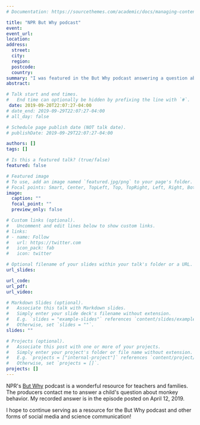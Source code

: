 ```yaml
---
# Documentation: https://sourcethemes.com/academic/docs/managing-content/

title: "NPR But Why podcast"
event:
event_url:
location:
address:
  street:
  city:
  region:
  postcode:
  country:
summary: "I was featured in the But Why podcast answering a question about monkey behavior"
abstract:

# Talk start and end times.
#   End time can optionally be hidden by prefixing the line with `#`.
 date: 2019-09-20T22:07:27-04:00
# date_end: 2019-09-29T22:07:27-04:00
# all_day: false

# Schedule page publish date (NOT talk date).
# publishDate: 2019-09-29T22:07:27-04:00

authors: []
tags: []

# Is this a featured talk? (true/false)
featured: false

# Featured image
# To use, add an image named `featured.jpg/png` to your page's folder. 
# Focal points: Smart, Center, TopLeft, Top, TopRight, Left, Right, BottomLeft, Bottom, BottomRight.
image:
  caption: ""
  focal_point: ""
  preview_only: false

# Custom links (optional).
#   Uncomment and edit lines below to show custom links.
# links:
# - name: Follow
#   url: https://twitter.com
#   icon_pack: fab
#   icon: twitter

# Optional filename of your slides within your talk's folder or a URL.
url_slides:

url_code:
url_pdf:
url_video:

# Markdown Slides (optional).
#   Associate this talk with Markdown slides.
#   Simply enter your slide deck's filename without extension.
#   E.g. `slides = "example-slides"` references `content/slides/example-slides.md`.
#   Otherwise, set `slides = ""`.
slides: ""

# Projects (optional).
#   Associate this post with one or more of your projects.
#   Simply enter your project's folder or file name without extension.
#   E.g. `projects = ["internal-project"]` references `content/project/deep-learning/index.md`.
#   Otherwise, set `projects = []`.
projects: []
---
```


NPR's <a href="https://www.npr.org/podcasts/474377890/but-why-a-podcast-for-curious-kids" target="_blank">But Why</a> podcast is a wonderful resource for teachers and families. The producers contact me to answer a child's question about monkey behavior. My recorded answer is in the episode posted on April 12, 2019. 

I hope to continue serving as a resource for the But Why podcast and other forms of social media and science communication!